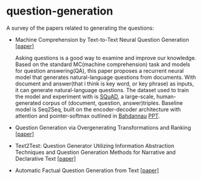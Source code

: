 # question-generation

A survey of the papers related to generating the questions:

* Machine Comprehension by Text-to-Text Neural Question Generation [[paper]](https://arxiv.org/pdf/1705.02012.pdf) 

    Asking questions is a good way to examine and improve our knowledge. Based on the standard MC(machine comprehension) task and models for question answering(QA), this paper proposes a recurrent neural model that generates natural-language questions from documents. With document and answer(that i think is key word, or key phrase) as inputs, it can generate natural-language questions. The dataset used to train the model and experiment with is [SQuAD](https://rajpurkar.github.io/SQuAD-explorer/), a large-scale, human-generated corpus of (document, question, answer)triples. Baseline model is Seq2Seq, built on the encoder-decoder architecture with attention and pointer-softmax outlined in [Bahdannau](https://arxiv.org/pdf/1409.0473.pdf) [PPT](http://www.iclr.cc/lib/exe/fetch.php?media=iclr2015:bahdanau-iclr2015.pdf). 

* Question Generation via Overgenerating Transformations and Ranking [[paper]](https://www.lti.cs.cmu.edu/sites/default/files/cmulti09013.pdf)

* Text2Test: Question Generator Utilizing Information Abstraction Techniques and Question Generation Methods for Narrative and Declarative Text [[paper]](http://www.dlsu.edu.ph/research/centers/adric/nlp/_archive/8th-NNLRS/8nnlprs-29.pdf)
* Automatic Factual Question Generation from Text [[paper]](http://www.cs.cmu.edu/~ark/mheilman/questions/papers/heilman-question-generation-dissertation.pdf)
